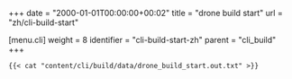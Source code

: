 +++
date = "2000-01-01T00:00:00+00:02"
title = "drone build start"
url = "zh/cli-build-start"

[menu.cli]
  weight = 8
  identifier = "cli-build-start-zh"
  parent = "cli_build"
+++

```text
{{< cat "content/cli/build/data/drone_build_start.out.txt" >}}
```
